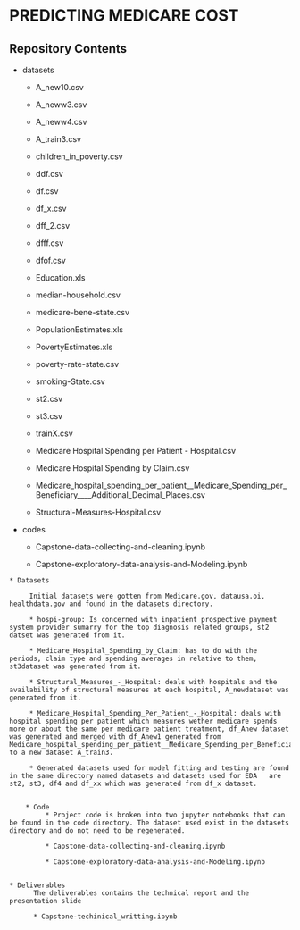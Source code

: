 # PREDICTING MEDICARE COST

## Repository Contents

   * datasets
        
      * A_new10.csv
        
      * A_neww3.csv
        
      * A_neww4.csv
        
      * A_train3.csv
        
      * children_in_poverty.csv
        
      * ddf.csv
        
      * df.csv
        
      * df_x.csv
        
      * dff_2.csv
        
      * dfff.csv
        
      * dfof.csv
        
      * Education.xls
        
      * median-household.csv
        
      * medicare-bene-state.csv
        
      * PopulationEstimates.xls
        
      * PovertyEstimates.xls
        
      * poverty-rate-state.csv
        
      * smoking-State.csv
        
      * st2.csv
        
      * st3.csv
        
      * trainX.csv
        
      * Medicare Hospital Spending per Patient - Hospital.csv

      * Medicare Hospital Spending by Claim.csv
        
      * Medicare_hospital_spending_per_patient__Medicare_Spending_per_Beneficiary____Additional_Decimal_Places.csv
        
      * Structural-Measures-Hospital.csv
        
   * codes
       
      * Capstone-data-collecting-and-cleaning.ipynb
       
      * Capstone-exploratory-data-analysis-and-Modeling.ipynb
       
         
         
    * Datasets
   
         Initial datasets were gotten from Medicare.gov, datausa.oi, healthdata.gov and found in the datasets directory.
         
         * hospi-group: Is concerned with inpatient prospective payment system provider sumarry for the top diagnosis related groups, st2 datset was generated from it. 
            
         * Medicare_Hospital_Spending_by_Claim: has to do with the periods, claim type and spending averages in relative to them, st3dataset was generated from it.
            
         * Structural_Measures_-_Hospital: deals with hospitals and the availability of structural measures at each hospital, A_newdataset was generated from it.
            
         * Medicare_Hospital_Spending_Per_Patient_-_Hospital: deals with hospital spending per patient which measures wether medicare spends more or about the same per medicare patient treatment, df_Anew dataset was generated and merged with df_Anew1 generated from    Medicare_hospital_spending_per_patient__Medicare_Spending_per_Beneficiary____Additional_Decimal_Places to a new dataset A_train3.
            
         * Generated datasets used for model fitting and testing are found in the same directory named datasets and datasets used for EDA   are st2, st3, df4 and df_xx which was generated from df_x dataset.
        
        
        * Code
             * Project code is broken into two jupyter notebooks that can be found in the code directory. The dataset used exist in the datasets directory and do not need to be regenerated.
             
             * Capstone-data-collecting-and-cleaning.ipynb
             
             * Capstone-exploratory-data-analysis-and-Modeling.ipynb
             
             
    * Deliverables
          The deliverables contains the technical report and the presentation slide
              
          * Capstone-techinical_writting.ipynb
